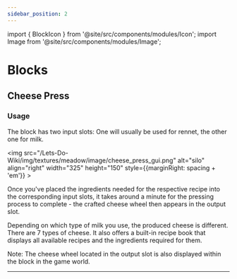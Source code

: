 ```yaml
---
sidebar_position: 2
---
```


import { BlockIcon } from '@site/src/components/modules/Icon';
import Image from '@site/src/components/modules/Image';

# Blocks
## Cheese Press
<BlockIcon modId="meadow" imageId="cheese_press.png" description="The Cheese Press is your primary crafting station for making cheese." />

### Usage

The block has two input slots: One will usually be used for rennet, the other one for milk.

<img src="/Lets-Do-Wiki/img/textures/meadow/image/cheese_press_gui.png" alt="silo" align="right" width="325" height="150" style={{marginRight: spacing + 'em'}} >


Once you've placed the ingredients needed for the respective recipe into the corresponding input slots, it takes around a minute for the pressing process to complete - the crafted cheese wheel then appears in the output slot.

Depending on which type of milk you use, the produced cheese is different. There are 7 types of cheese. It also offers a built-in recipe book that displays all available recipes and the ingredients required for them.

Note: The cheese wheel located in the output slot is also displayed within the block in the game world.

***